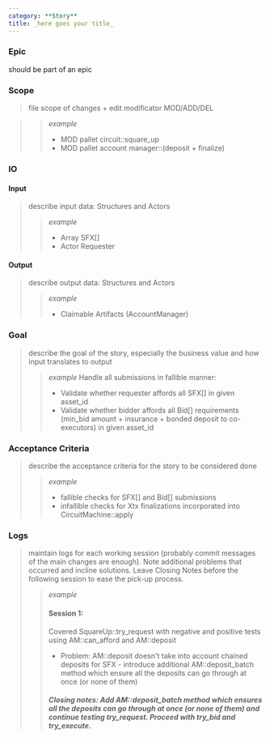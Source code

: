 ```yaml
---
category: **Story**
title: _here goes your title_
---
```

### Epic
should be part of an epic

### Scope
> file scope of changes + edit modificator MOD/ADD/DEL

> > _example_
> > - MOD pallet circuit::square_up
> > - MOD pallet account manager::(deposit + finalize)

### IO
#### Input
> describe input data: Structures and Actors
> > _example_
> > - Array SFX[]
> > - Actor Requester

#### Output
> describe output data: Structures and Actors
> > _example_
> > - Claimable Artifacts (AccountManager)


### Goal
> describe the goal of the story, especially the business value and how input translates to output
> > _example_
> > Handle all submissions in fallible manner:
> > - Validate whether requester affords all SFX[] in given asset_id
> > - Validate whether bidder affords all Bid[] requirements (min_bid amount + insurance + bonded deposit to co-executors) in given asset_id

### Acceptance Criteria
> describe the acceptance criteria for the story to be considered done
> > _example_
> > - fallible checks for SFX[] and Bid[] submissions
> > - infallible checks for Xtx finalizations incorporated into CircuitMachine::apply

### Logs
> maintain logs for each working session (probably commit messages of the main changes are enough). Note additional problems that occurred and incline solutions. Leave Closing Notes before the following session to ease the pick-up process.
> > _example_
> > #### Session 1:
> > Covered SquareUp::try_request with negative and positive tests using AM::can_afford and AM::deposit
> > - Problem: AM::deposit doesn't take into account chained deposits for SFX - introduce additional AM::deposit_batch method which ensure all the deposits can go through at once (or none of them)
> > ##### Closing notes: Add AM::deposit_batch method which ensures all the deposits can go through at once (or none of them) and continue testing try_request. Proceed with try_bid and try_execute.
